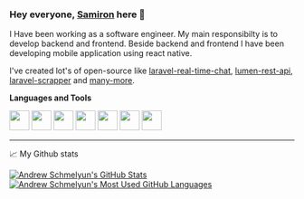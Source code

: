### Hey everyone, [Samiron](https://samironbarai.com/) here 👋

I Have been working as a software engineer. My main responsibilty is to develop backend and frontend.
Beside backend and frontend I have been developing mobile application using react native.

I've created lot's of open-source like [laravel-real-time-chat](https://github.com/samironbarai/laravel_chat), [lumen-rest-api](https://github.com/samironbarai/lumen-rest-api-jwt-auth), [laravel-scrapper](https://github.com/samironbarai/laravel-scraper) and [many-more](https://github.com/samironbarai?tab=repositories).

**Languages and Tools**

<code><img height="35rem" src="https://cdn2.iconfinder.com/data/icons/designer-skills/128/code-programming-javascript-software-develop-command-language-256.png"/></code>
<code><img height="35rem" src="https://cdn4.iconfinder.com/data/icons/scripting-and-programming-languages/512/php-256.png"/></code>
<code><img height="35rem" src="https://cdn4.iconfinder.com/data/icons/logos-3/256/laravel-256.png"/></code>
<code><img height="35rem" src="https://cdn0.iconfinder.com/data/icons/logos-brands-in-colors/128/react_color-512.png"/></code>
<code><img height="35rem" src="https://vuejs.org/images/logo.svg"/></code>
<code><img height="35rem" src="https://cdn4.iconfinder.com/data/icons/logos-3/181/MySQL-256.png"/></code>
<code><img height="35rem" src="https://cdn1.iconfinder.com/data/icons/logotypes/32/github-256.png"/></code>
***

📈 My Github stats

<a href="https://github.com/anuraghazra/github-readme-stats">
  <img align="top" src="https://github-readme-stats.vercel.app/api?username=samironbarai&hide=contribs&count_private=true&theme=dracula&show_icons=true" alt="Andrew Schmelyun's GitHub Stats" />
</a>

<a href="https://github.com/anuraghazra/github-readme-stats">
  <img align="top" src="https://github-readme-stats.vercel.app/api/top-langs/?username=samironbarai&count_private=true&theme=dracula&show_icons=true&hide=css&layout=compact&card_width=270" alt="Andrew Schmelyun's Most Used GitHub Languages" />
</a>
